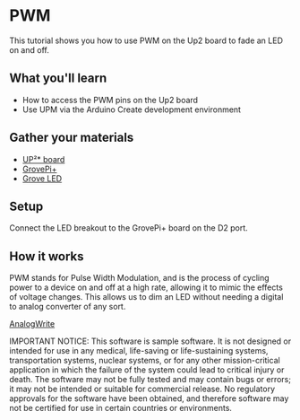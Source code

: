 # PWM
This tutorial shows you how to use PWM on the Up2 board to fade an LED on and off.

## What you'll learn
* How to access the PWM pins on the Up2 board
* Use UPM via the Arduino Create development environment

## Gather your materials
* [UP²\* board](http://www.up-board.org/upsquared)
* [GrovePi+](http://wiki.seeedstudio.com/wiki/GrovePi%2b)
* [Grove LED](https://www.seeedstudio.com/Grove-Green-LED-p-1144.html)

## Setup
Connect the LED breakout to the GrovePi+ board on the D2 port.

## How it works
PWM stands for Pulse Width Modulation, and is the process of cycling power to a device on and off at a high rate, allowing it to mimic the effects of voltage changes. This allows us to dim an LED without needing a digital to analog converter of any sort.

[AnalogWrite](https://www.arduino.cc/reference/en/language/functions/analog-io/analogwrite/)


IMPORTANT NOTICE: This software is sample software. It is not designed or intended for use in any medical, life-saving or life-sustaining systems, transportation systems, nuclear systems, or for any other mission-critical application in which the failure of the system could lead to critical injury or death. The software may not be fully tested and may contain bugs or errors; it may not be intended or suitable for commercial release. No regulatory approvals for the software have been obtained, and therefore software may not be certified for use in certain countries or environments.